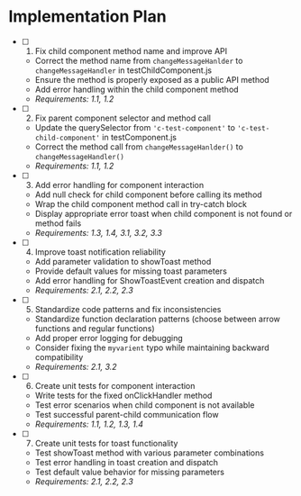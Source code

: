 # Implementation Plan

- [ ] 1. Fix child component method name and improve API


  - Correct the method name from `changeMessageHanlder` to `changeMessageHandler` in testChildComponent.js
  - Ensure the method is properly exposed as a public API method
  - Add error handling within the child component method
  - _Requirements: 1.1, 1.2_

- [ ] 2. Fix parent component selector and method call
  - Update the querySelector from `'c-test-component'` to `'c-test-child-component'` in testComponent.js
  - Correct the method call from `changeMessageHanlder()` to `changeMessageHandler()`
  - _Requirements: 1.1, 1.2_

- [ ] 3. Add error handling for component interaction
  - Add null check for child component before calling its method
  - Wrap the child component method call in try-catch block
  - Display appropriate error toast when child component is not found or method fails
  - _Requirements: 1.3, 1.4, 3.1, 3.2, 3.3_

- [ ] 4. Improve toast notification reliability
  - Add parameter validation to showToast method
  - Provide default values for missing toast parameters
  - Add error handling for ShowToastEvent creation and dispatch
  - _Requirements: 2.1, 2.2, 2.3_

- [ ] 5. Standardize code patterns and fix inconsistencies
  - Standardize function declaration patterns (choose between arrow functions and regular functions)
  - Add proper error logging for debugging
  - Consider fixing the `myvarient` typo while maintaining backward compatibility
  - _Requirements: 2.1, 3.2_

- [ ] 6. Create unit tests for component interaction
  - Write tests for the fixed onClickHandler method
  - Test error scenarios when child component is not available
  - Test successful parent-child communication flow
  - _Requirements: 1.1, 1.2, 1.3, 1.4_

- [ ] 7. Create unit tests for toast functionality
  - Test showToast method with various parameter combinations
  - Test error handling in toast creation and dispatch
  - Test default value behavior for missing parameters
  - _Requirements: 2.1, 2.2, 2.3_